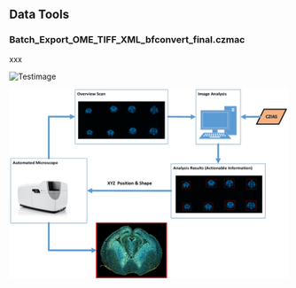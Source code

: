 ## Data Tools

### Batch_Export_OME_TIFF_XML_bfconvert_final.czmac

xxx

![Testimage](https://github.com/sebi06/ZEN-Blue-OAD-Workshop/tree/master/images/Guided_Acquisition.png)

![Testimage](/images/Guided_Acquisition.png)

